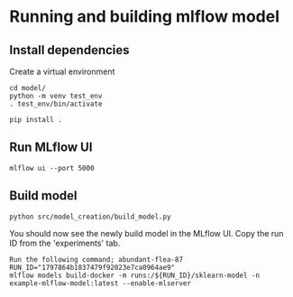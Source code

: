 # Running and building mlflow model


## Install dependencies
Create a virtual environment
```
cd model/
python -m venv test_env
. test_env/bin/activate
```

```shell
pip install .
```


## Run MLflow UI

```shell
mlflow ui --port 5000
```

## Build model
```shell
python src/model_creation/build_model.py
```

You should now see the newly build model in the MLflow UI.
Copy the run ID from the 'experiments' tab.

```
Run the following command; abundant-flea-87 
RUN_ID="1797864b1837479f92023e7ca0964ae9"
mlflow models build-docker -m runs:/${RUN_ID}/sklearn-model -n example-mlflow-model:latest --enable-mlserver


```